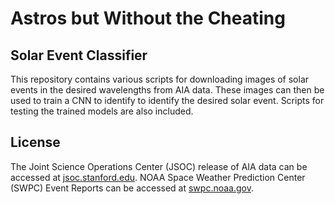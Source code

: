# Astros but Without the Cheating

## Solar Event Classifier 
This repository contains various scripts for downloading images of solar events in the desired wavelengths from AIA data. These images can then be used to train a CNN to identify to identify the desired solar event. Scripts for testing the trained models are also included.  


## License
The Joint Science Operations Center (JSOC) release of AIA data can be accessed at [jsoc.stanford.edu](http://jsoc.stanford.edu/). NOAA Space Weather Prediction Center (SWPC) Event Reports can be accessed at [swpc.noaa.gov](https://www.swpc.noaa.gov/products/solar-and-geophysical-event-reports).
